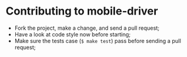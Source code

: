 Contributing to mobile-driver
=============================

- Fork the project, make a change, and send a pull request;
- Have a look at code style now before starting;
- Make sure the tests case (`$ make test`) pass before sending a pull request;
